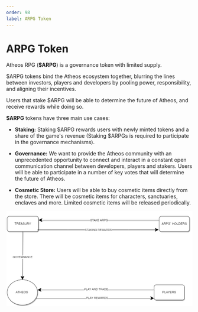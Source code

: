 ```yaml
---
order: 98
label: ARPG Token
---
```

# ARPG Token

Atheos RPG (**$ARPG**) is a governance token with limited supply.  

$ARPG tokens bind the Atheos ecosystem together, blurring the lines between investors, players and developers by pooling power, responsibility, and aligning their incentives. 

Users that stake $ARPG will be able to determine the future of Atheos, and receive rewards while doing so. 

**$ARPG** tokens have three main use cases: 

 - **Staking:**  Staking $ARPG rewards users with newly minted tokens and a share of the game's revenue (Staking $ARPGs is required to participate in the governance mechanisms). 

 - **Governance:** We want to provide the Atheos community with an unprecedented opportunity to connect and interact in a constant open communication channel between developers, players and stakers. Users will be able to participate in a number of key votes that will determine the future of Atheos. 	

 - **Cosmetic Store:**  Users will be able to buy cosmetic items directly from the store.  There will be cosmetic items for characters, sanctuaries, enclaves and more. Limited cosmetic items will be released periodically.

![](atheosgraph1.png)




